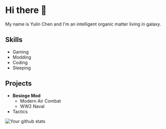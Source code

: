 # Hi there 👋

My name is Yulin Chen and I'm an intelligent organic matter living in galaxy.

## Skills
- Gaming
- Modding
- Coding
- Sleeping

## Projects
- **Besiege Mod** 
  - Modern Air Combat
  - WW2 Naval
- Tactics

![Your github stats](https://github-readme-stats.vercel.app/api?username=Chen-Yulin&show_icons=true&theme=radical)
